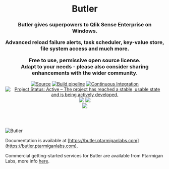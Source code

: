 <h1 align="center">Butler</h1>
<h3 align="center">Butler gives superpowers to Qlik Sense Enterprise on Windows.<br>

Advanced reload failure alerts, task scheduler, key-value store, file system access and much more.

Free to use, permissive open source license.<br>
Adapt to your needs - please also consider sharing enhancements with the wider community.

</h3>

<p align="center">
<a href="https://github.com/ptarmiganlabs/butler"><img src="https://img.shields.io/badge/Source---" alt="Source"></a>
<a href="https://github.com/ptarmiganlabs/butler/actions/workflows/ci.yaml"><img src="https://github.com/ptarmiganlabs/butler/actions/workflows/ci.yaml/badge.svg?branch=master" alt="Build pipeline"></a>
<a href="https://github.com/ptarmiganlabs/butler/actions/workflows/docker-image-build.yaml"><img src="https://github.com/ptarmiganlabs/butler/actions/workflows/docker-image-build.yaml/badge.svg" alt="Continuous Integration"></a>
<a href="https://www.repostatus.org/#active"><img src="https://www.repostatus.org/badges/latest/active.svg" alt="Project Status: Active – The project has reached a stable, usable state and is being actively developed." /></a>
<a href="https://codeclimate.com/github/ptarmiganlabs/butler/maintainability"><img src="https://api.codeclimate.com/v1/badges/cb33990248ffbaaf7526/maintainability" /></a>
<a href="https://github.com/ptarmiganlabs/butler/releases"><img src="https://img.shields.io/github/downloads/ptarmiganlabs/butler/total.svg?label=downloads%20since%20April%202022" /></a><br>
<img src="https://hits.dwyl.com/ptarmiganlabs/butler.svg" />
</p>
<br>
<br>

![Butler](icon.png)

Documentation is available at [https://butler.ptarmiganlabs.com](https://butler.ptarmiganlabs.com).

Commercial getting-started services for Butler are available from Ptarmigan Labs, more info [here](https://ptarmiganlabs.com/butler-assist/).
